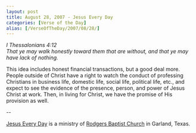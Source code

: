 ```yaml
---
layout: post
title: August 28, 2007 - Jesus Every Day
categories: [Verse of the Day]
alias: [/VerseOfTheDay/2007/08/28/]
---
```


_I Thessalonians 4:12  
That ye may walk honestly toward them that are without, and that ye
may have lack of nothing._

This idea includes honest financial transactions, but a good deal
more. People outside of Christ have a right to watch the conduct of
professing Christians in business life, domestic life, social life,
political life, etc., and expect to see the evidence of the presence,
person, and power of Jesus Christ at work. Then, in living for Christ,
we have the promise of His provision as well.

 --

<a href=http://jesuseveryday.net>Jesus Every Day</a> is a ministry of <a href=http://rodgersbaptist.net>Rodgers Baptist Church</a> in Garland, Texas.
